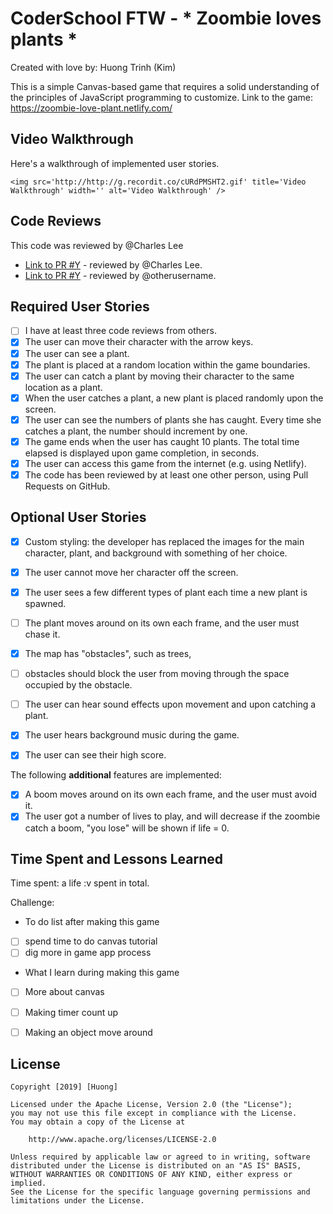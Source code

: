 # CoderSchool FTW - * Zoombie loves plants *

Created with love by: Huong Trinh (Kim)
  
This is a simple Canvas-based game that requires a solid understanding of the principles of JavaScript programming to customize. 
Link to the game: https://zoombie-love-plant.netlify.com/


## Video Walkthrough

Here's a walkthrough of implemented user stories.

```
<img src='http://http://g.recordit.co/cURdPMSHT2.gif' title='Video Walkthrough' width='' alt='Video Walkthrough' />
```

## Code Reviews

This code was reviewed by @Charles Lee 

* [Link to PR #Y](#) - reviewed by @Charles Lee.
* [Link to PR #Y](#) - reviewed by @otherusername.   


## Required User Stories
- [ ] I have at least three code reviews from others.
- [x] The user can move their character with the arrow keys. 
- [x] The user can see a plant.
- [x] The plant is placed at a random location within the game boundaries.
- [x] The user can catch a plant by moving their character to the same location as a plant.
- [x] When the user catches a plant, a new plant is placed randomly upon the screen.
- [x] The user can see the numbers of plants she has caught. Every time she catches a plant, the number should increment by one. 
- [x] The game ends when the user has caught 10 plants. The total time elapsed is displayed upon game completion, in seconds.
- [x] The user can access this game from the internet (e.g. using Netlify).
- [x] The code has been reviewed by at least one other person, using Pull Requests on GitHub.

## Optional User Stories

- [x] Custom styling: the developer has replaced the images for the main character, plant, and background with something of her choice.  
- [x] The user cannot move her character off the screen. 
- [x] The user sees a few different types of plant each time a new plant is spawned. 
- [ ] The plant moves around on its own each frame, and the user must chase it. 
- [x] The map has "obstacles", such as trees, 
- [ ] obstacles should block the user from moving through the space occupied by the obstacle. 
- [ ] The user can hear sound effects upon movement and upon catching a plant. 
- [x] The user hears background music during the game. 
- [x] The user can see their high score. 


The following **additional** features are implemented:

- [x] A boom moves around on its own each frame, and the user must avoid it.
- [x] The user got a number of lives to play, and will decrease if the zoombie catch a boom, "you lose" will be shown if life = 0.

## Time Spent and Lessons Learned

Time spent: a life :v spent in total. 

Challenge: 

- To do list after making this game
- [ ] spend time to do canvas tutorial
- [ ] dig more in game app process

- What I learn during making this game
- [ ] More about canvas
- [ ] Making timer count up
- [ ] Making an object move around


## License

    Copyright [2019] [Huong]

    Licensed under the Apache License, Version 2.0 (the "License");
    you may not use this file except in compliance with the License.
    You may obtain a copy of the License at

        http://www.apache.org/licenses/LICENSE-2.0

    Unless required by applicable law or agreed to in writing, software
    distributed under the License is distributed on an "AS IS" BASIS,
    WITHOUT WARRANTIES OR CONDITIONS OF ANY KIND, either express or implied.
    See the License for the specific language governing permissions and
    limitations under the License.
